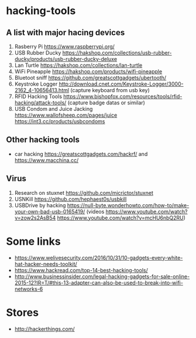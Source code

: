 # hacking-tools

## A list with major hacing devices

1. Rasberry Pi https://www.raspberrypi.org/
2. USB Rubber Ducky https://hakshop.com/collections/usb-rubber-ducky/products/usb-rubber-ducky-deluxe
3. Lan Turtle https://hakshop.com/collections/lan-turtle
3. WiFi Pineapple https://hakshop.com/products/wifi-pineapple
4. Bluetoot sniff https://github.com/greatscottgadgets/ubertooth/
5. Keystroke Logger http://download.cnet.com/Keystroke-Logger/3000-2162_4-10656413.html (capture keyboard from usb key)
6. RFID Hacking Tools https://www.bishopfox.com/resources/tools/rfid-hacking/attack-tools/ (capture badge datas or similar)
7. USB Condom and Juice Jacking https://www.wallofsheep.com/pages/juice https://int3.cc/products/usbcondoms

## Other hacking tools 

* car hacking https://greatscottgadgets.com/hackrf/ and https://www.macchina.cc/


## Virus

1. Research on stuxnet https://github.com/micrictor/stuxnet
2. USNKill https://github.com/hephaest0s/usbkill
3. USBDrive by hacking https://null-byte.wonderhowto.com/how-to/make-your-own-bad-usb-0165419/ (videos https://www.youtube.com/watch?v=zow2s2AsB54 https://www.youtube.com/watch?v=mcHU6nbQ2RU)





# Some links

- https://www.welivesecurity.com/2016/10/31/10-gadgets-every-white-hat-hacker-needs-toolkit/
- https://www.hackread.com/top-14-best-hacking-tools/
- http://www.businessinsider.com/legal-hacking-gadgets-for-sale-online-2015-12?IR=T/#this-13-adapter-can-also-be-used-to-break-into-wifi-networks-6


# Stores

- http://hackerthings.com/
